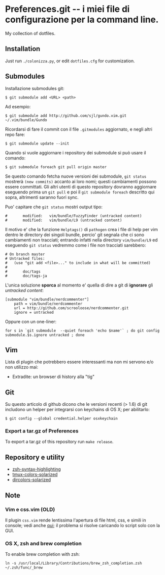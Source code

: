 # Preferences.git -- i miei file di configurazione per la command line.

My collection of dotfiles.

## Installation

Just run `./colonizza.py`, or edit `dotfiles.cfg` for customization.

## Submodules

Installazione submodules git:

	$ git submodule add <URL> <path>

Ad esempio:

	$ git submodule add http://github.com/sjl/gundo.vim.git ~/.vim/bundle/Gundo

Ricordarsi di fare il commit con il file `.gitmodules` aggiornato, e negli altri
repo fare:

	$ git submodule update --init

Quando si vuole aggiornare i repository dei submodule si può usare il comando:

	$ git submodule foreach git pull origin master

Se questo comando fetcha nuove versioni dei submodule, `git status`
mostrerà `(new commits)` accanto ai loro nomi; questi cambiamenti
possono essere committati. Gli altri utenti di questo repository
dovranno aggiornare eseguendo prima un `git pull` e poi il `git
submodule foreach` descritto qui sopra, altrimenti saranno fuori sync.

Puo' capitare che `git status` mostri output tipo:

	#       modified:   vim/bundle/FuzzyFinder (untracked content)
	#       modified:   vim/bundle/L9 (untracked content)

Il motivo e' che la funzione `Helptags()` di `pathogen` crea i file di help per
vim dentro le directory dei singoli bundle, percio' git segnala che ci sono
cambiamenti non tracciati; entrando infatti nella directory `vim/bundle/L9` ed
eseguendo `git status` vedremmo come i file non tracciati sarebbero:

	# On branch master
	# Untracked files:
	#   (use "git add <file>..." to include in what will be committed)
	#
	#       doc/tags
	#       doc/tags-ja

L'unica soluzione **sporca** al momento e' quella di dire a git di **ignorare**
gli *untracked content*:

	[submodule "vim/bundle/nerdcommenter"]
		path = vim/bundle/nerdcommenter
		url = http://github.com/scrooloose/nerdcommenter.git
		ignore = untracked 

Oppure con un one-liner:

	for s in `git submodule  --quiet foreach 'echo $name'` ; do git config submodule.$s.ignore untracked ; done


## Vim

Lista di plugin che potrebbero essere interessanti ma non mi servono e/o non
utilizzo mai:

- Extradite: un browser di history alla "tig"

## Git

Su questo articolo di github dicono che le versioni recenti (> 1.6) di git
includono un helper per integrarsi con keychains di OS X; per abilitarlo:

	$ git config --global credential.helper osxkeychain

### Export a tar.gz of Preferences

To export a tar.gz of this repository run `make release`.

## Repository e utility

- [zsh-syntax-highlighting](https://github.com/zsh-users/zsh-syntax-highlighting)
- [tmux-colors-solarized](https://github.com/seebi/tmux-colors-solarized.git)
- [dircolors-solarized](https://github.com/seebi/dircolors-solarized.git)

## Note

### Vim e css.vim (OLD)

Il plugin `css.vim` rende lentissima l'apertura di file html, css, e simili in
console; vedi anche [qui](http://markhansen.co.nz/vim-slow-html/); il problema
si risolve caricando lo script solo con la GUI.

### OS X, zsh and brew completion

To enable brew completion with zsh:

```
ln -s /usr/local/Library/Contributions/brew_zsh_completion.zsh ~/.zsh/func/_brew
```
